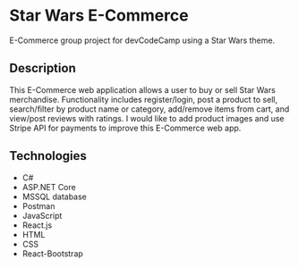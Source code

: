 # Star Wars E-Commerce
E-Commerce group project for devCodeCamp using a Star Wars theme.

## Description
This E-Commerce web application allows a user to buy or sell Star Wars merchandise. Functionality includes register/login, post a product to sell, search/filter by product name or category, add/remove items from cart, and view/post reviews with ratings. I would like to add product images and use Stripe API for payments to improve this E-Commerce web app.

## Technologies
* C#
* ASP.NET Core
* MSSQL database
* Postman
* JavaScript
* React.js
* HTML
* CSS
* React-Bootstrap
